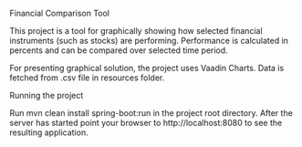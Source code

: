 Financial Comparison Tool

This project is a tool for graphically showing how selected financial instruments (such as stocks) are performing. Performance is calculated in percents and can be compared over selected time period.

For presenting graphical solution, the project uses Vaadin Charts. Data is fetched from .csv file in resources folder.

Running the project 

Run mvn clean install spring-boot:run in the project root directory. After the server has started point your browser to http://localhost:8080 to see the resulting application.
